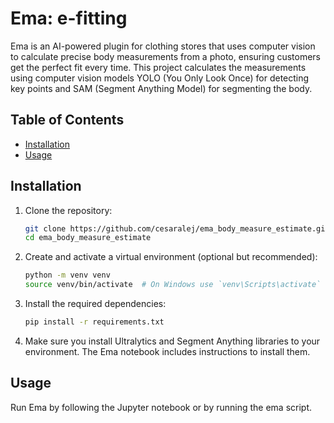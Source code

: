 # Ema: e-fitting

Ema is an AI-powered plugin for clothing stores that uses computer vision to calculate precise body measurements from a photo, ensuring customers get the perfect fit every time. This project calculates the measurements using computer vision models YOLO (You Only Look Once) for detecting key points and SAM (Segment Anything Model) for segmenting the body.

## Table of Contents

- [Installation](#installation)
- [Usage](#usage)

## Installation

1. Clone the repository:
    ```sh
    git clone https://github.com/cesaralej/ema_body_measure_estimate.git
    cd ema_body_measure_estimate
    ```

2. Create and activate a virtual environment (optional but recommended):
    ```sh
    python -m venv venv
    source venv/bin/activate  # On Windows use `venv\Scripts\activate`
    ```

3. Install the required dependencies:
    ```sh
    pip install -r requirements.txt
    ```

4. Make sure you install Ultralytics and Segment Anything libraries to your environment. The Ema notebook includes instructions to install them.

## Usage

Run Ema by following the Jupyter notebook or by running the ema script.

